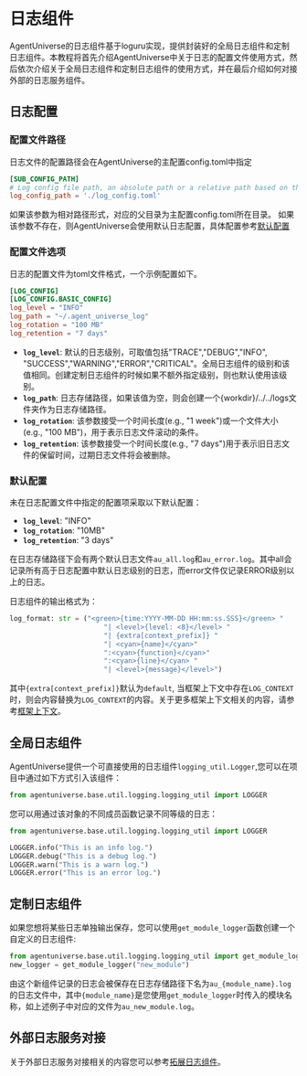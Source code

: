 # 日志组件

AgentUniverse的日志组件基于loguru实现，提供封装好的全局日志组件和定制日志组件。本教程将首先介绍AgentUniverse中关于日志的配置文件使用方式，然后依次介绍关于全局日志组件和定制日志组件的使用方式，并在最后介绍如何对接外部的日志服务组件。
## 日志配置

### 配置文件路径
日志文件的配置路径会在AgentUniverse的主配置config.toml中指定
```toml
[SUB_CONFIG_PATH]
# Log config file path, an absolute path or a relative path based on the dir where the current config file is located.
log_config_path = './log_config.toml'
```
如果该参数为相对路径形式，对应的父目录为主配置config.toml所在目录。
如果该参数不存在，则AgentUniverse会使用默认日志配置，具体配置参考[默认配置](#默认配置)

### 配置文件选项
日志的配置文件为toml文件格式，一个示例配置如下。
```toml
[LOG_CONFIG]
[LOG_CONFIG.BASIC_CONFIG]
log_level = "INFO"
log_path = "~/.agent_universe_log"
log_rotation = "100 MB"
log_retention = "7 days"
```
- **`log_level`**: 默认的日志级别，可取值包括"TRACE","DEBUG","INFO", "SUCCESS","WARNING","ERROR","CRITICAL"。全局日志组件的级别和该值相同。创建定制日志组件的时候如果不额外指定级别，则也默认使用该级别。
- **`log_path`**: 日志存储路径，如果该值为空，则会创建一个{workdir}/../../logs文件夹作为日志存储路径。
- **`log_rotation`**: 该参数接受一个时间长度(e.g., "1 week")或一个文件大小 (e.g., "100 MB")，用于表示日志文件滚动的条件。
- **`log_retention`**: 该参数接受一个时间长度(e.g., "7 days")用于表示旧日志文件的保留时间，过期日志文件将会被删除。

### 默认配置
未在日志配置文件中指定的配置项采取以下默认配置：
- **`log_level`**: "INFO"
- **`log_rotation`**: "10MB"
- **`log_retention`**: "3 days"

在日志存储路径下会有两个默认日志文件`au_all.log`和`au_error.log`。其中all会记录所有高于日志配置中默认日志级别的日志，而error文件仅记录ERROR级别以上的日志。

日志组件的输出格式为：
```python
log_format: str = ("<green>{time:YYYY-MM-DD HH:mm:ss.SSS}</green> "
                       "| <level>{level: <8}</level> "
                       "| {extra[context_prefix]} "
                       "| <cyan>{name}</cyan>"
                       ":<cyan>{function}</cyan>"
                       ":<cyan>{line}</cyan> "
                       "| <level>{message}</level>")
```
其中`{extra[context_prefix]}`默认为`default`, 当框架上下文中存在`LOG_CONTEXT`时，则会内容替换为`LOG_CONTEXT`的内容。关于更多框架上下文相关的内容，请参考[框架上下文](2_7_框架上下文.md)。

## 全局日志组件
AgentUniverse提供一个可直接使用的日志组件`logging_util.Logger`,您可以在项目中通过如下方式引入该组件：
```python
from agentuniverse.base.util.logging.logging_util import LOGGER
```
您可以用通过该对象的不同成员函数记录不同等级的日志：
```python
from agentuniverse.base.util.logging.logging_util import LOGGER

LOGGER.info("This is an info log.")
LOGGER.debug("This is a debug log.")
LOGGER.warn("This is a warn log.")
LOGGER.error("This is an error log.")
```

## 定制日志组件
如果您想将某些日志单独输出保存，您可以使用`get_module_logger`函数创建一个自定义的日志组件:
```python
from agentuniverse.base.util.logging.logging_util import get_module_logger
new_logger = get_module_logger("new_module")
```
由这个新组件记录的日志会被保存在日志存储路径下名为`au_{module_name}.log`的日志文件中，其中`{module_name}`是您使用`get_module_logger`时传入的模块名称，如上述例子中对应的文件为`au_new_module.log`。

## 外部日志服务对接

关于外部日志服务对接相关的内容您可以参考[拓展日志组件](3_2_4_阿里云SLS.md)。